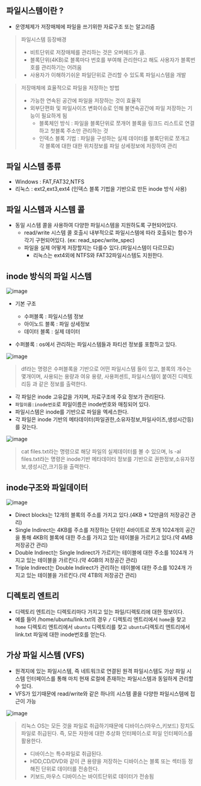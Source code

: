 ## 파일시스템이란 ?

- 운영체제가 저장매체에 파일을 쓰기위한 자료구조 또는 알고리즘

> 파일시스템 등장배경
> - 비트단위로 저장매체를 관리하는 것은 오버헤드가 큼.
> - 블록단위(4KB)로 블록마다 번호를 부여해 관리한다고 해도 사용자가 블록번호를 관리하기는 어려움
> - 사용자가 이해하기쉬운 파일단위로 관리할 수 있도록 파일시스템을 개발

> 저장매체에 효율적으로 파일을 저장하는 방법
> - 가능한 연속된 공간에 파일을 저장하는 것이 효율적
> - 외부단편화 및 파일사이즈 변화이슈로 인해 불연속공간에 파일 저장하는 기능이 필요하게 됨
>   - 블록체인 방식 : 파일을 블록단위로 쪼개어 블록을 링크드 리스트로 연결하고 첫블록 주소만 관리하는 것
>   - 인덱스 블록 기법 : 파일을 구성하는 실제 데이터를 블록단위로 쪼개고 각 블록에 대한 대한 위치정보를 파일 상세정보에 저장하여 관리

## 파일 시스템 종류

- Windows : FAT,FAT32,NTFS
- 리눅스 : ext2,ext3,ext4 (인덱스 블록 기법을 기반으로 만든 inode 방식 사용)

## 파일 시스템과 시스템 콜

- 동일 시스템 콜을 사용하여 다양한 파일시스템을 지원하도록 구현되어있다.
    - read/write 시스템 콜 호출시 내부적으로 파일시스템에 따라 호출되는 함수가 각기 구현되어있다. (ex: read_spec/write_spec)
    - 파일을 실제 어떻게 저장할지는 다를수 있다.(파일시스템이 다르므로)
        - 리눅스는 ext4외에 NTFS와 FAT32파일시스템도 지원한다.

## inode 방식의 파일 시스템

![image](https://user-images.githubusercontent.com/49670068/119796927-c0cf6300-bf14-11eb-8f30-6fa8f4977ec3.png)

- 기본 구조
    - 수퍼블록 : 파일시스템 정보
    - 아이노드 블록 : 파일 상세정보
    - 데이터 블록 : 실제 데이터

- 수퍼블록 : os에서 관리하는 파일시스템들과 파티션 정보를 포함하고 있다.

![image](https://user-images.githubusercontent.com/49670068/119793329-739dc200-bf11-11eb-96a5-5b5aea7165f0.png)

> df라는 명령은 수퍼블록을 기반으로 어떤 파일시스템 들이 있고, 블록의 개수는 몇개이며, 사용되는 용량과 여유 용량, 사용퍼센트, 파일시스템이 붙여진 디렉토리등 과 같은 정보를 출력한다.

- 각 파일은 inode 고유값을 가지며, 자료구조에 주요 정보가 관리된다.
- `파일이름:inode번호`로 파일이름은 inode번호와 매칭되어 있다.
- 파일시스템은 inode를 기반으로 파일을 엑세스한다.
- 각 파일은 inode 기반의 메타데이터(파일권한,소유자정보,파일사이즈,생성시간등)를 갖는다.

![image](https://user-images.githubusercontent.com/49670068/119793888-f45cbe00-bf11-11eb-9a66-aea56737a2f0.png)

> cat files.txt라는 명령으로 해당 파일의 실제데이터를 볼 수 있으며, ls -al files.txt라는 명령은 inode기반 메타데이터 정보를 기반으로 권한정보,소유자정보,생성시간,크기등을 출력한다.

## inode구조와 파일데이터

![image](https://user-images.githubusercontent.com/49670068/119794208-4a316600-bf12-11eb-9945-fba8705e63ad.png)

- Direct blocks는 12개의 블록의 주소를 가지고 있다.(4KB * 12만큼의 저장공간 관리)
- Single Indirect는 4KB를 주소를 저장하는 단위인 4바이트로 쪼개 1024개의 공간을 통해 4KB의 블록에 대한 주소를 가지고 있는 테이블을 가르키고 있다.(약 4MB 저장공간 관리)
- Double Indirect는 Single Indirect가 가르키는 테이블에 대한 주소를 1024개 가지고 있는 테이블을 가르킨다.(약 4GB의 저장공간 관리)
- Triple Indirect는 Double Indirect가 관리하는 테이블에 대한 주소를 1024개 가지고 있는 테이블을 가르킨다.(약 4TB의 저장공간 관리)

## 디렉토리 엔트리

- 디렉토리 엔트리는 디렉토리마다 가지고 있는 파일/디렉토리에 대한 정보이다.
- 예를 들어 /home/ubuntu/link.txt의 경우 `/` 디렉토리 엔트리에서 `home`을 찾고 `home` 디렉토리 엔트리에서 `ubuntu` 디렉토리를 찾고 `ubuntu`디렉토리 엔트리에서 link.txt 파일에 대한 inode번호를 얻는다.

## 가상 파일 시스템 (VFS)

- 원격지에 있는 파일시스템, 즉 네트워크로 연결된 원격 파일시스템도 가상 파일 시스템 인터페이스를 통해 마치 현재 로컬에 존재하는 파일시스템과 동일하게 관리할 수 있다.
- VFS가 있기때문에 read/write와 같은 하나의 시스템 콜을 다양한 파일시스템에 접근이 가능

![image](https://user-images.githubusercontent.com/49670068/119796178-1a835d80-bf14-11eb-9ede-5ed5888650a1.png)

> 리눅스 OS는 모든 것을 파일로 취급하기때문에 디바이스(마우스,키보드) 장치도 파일로 취급된다.
> 즉, 모든 자원에 대한 추상화 인터페이스로 파일 인터페이스를 활용한다.
> - 디바이스는 특수파일로 취급된다. 
> - HDD,CD/DVD와 같이 큰 용량을 저장하는 디바이스는 블록 또는 섹터등 정해진 단위로 데이터를 전송한다. 
> - 키보드,마우스 디바이스는 바이트단위로 데이터가 전송됨
